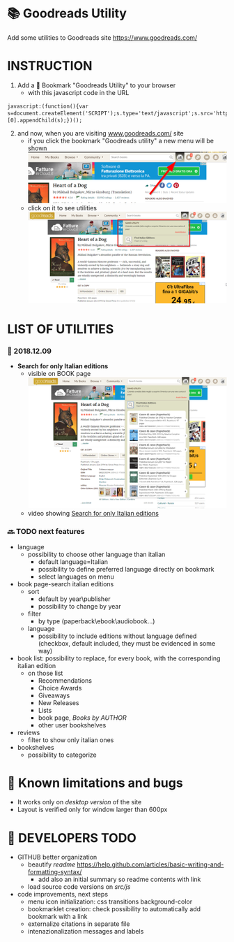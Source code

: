 # :books: Goodreads Utility
Add some utilities to Goodreads site https://www.goodreads.com/

# INSTRUCTION
1) Add a :bookmark: Bookmark "Goodreads Utility" to your browser
   - with this javascript code in the URL
```
javascript:(function(){var s=document.createElement('SCRIPT');s.type='text/javascript';s.src='https://asamorini.github.io/goodreads.utility/dist/goodreads.utility.min.js';document.getElementsByTagName('head')[0].appendChild(s);})();
```
2) and now, when you are visiting www.goodreads.com/ site
   - if you click the bookmark "Goodreads utility" a new menu will be shown
      ![new menu](docs/images/menu.01.added.png)
   - click on it to see utilities
      ![new menu opened](docs/images/menu.02.opened.png)


# LIST OF UTILITIES
### :date: 2018.12.09
* **Search for only Italian editions**
   * visible on BOOK page
         ![Search for Italian editions](docs/images/menu.bookPage.01.searchItalianEditions.png)
   * video showing [Search for only Italian editions](https://asamorini.github.io/goodreads.utility/docs/video/SearchItalianEditions.swf)



### :soon: TODO next features
* language
   * possibility to choose other language than italian
      * default language=Italian
      * possibility to define preferred language directly on bookmark
      * select languages on menu
* book page-search italian editions
   * sort
      * default by year\publisher
      * possibility to change by year
   * filter
      * by type (paperback\ebook\audiobook\...)
   * language
      * possibility to include editions without language defined (checkbox, default included, they must be evidenced in some way)
* book list: possibility to replace, for every book, with the corresponding italian edition
   * on those list
      * Recommendations
      * Choice Awards
      * Giveaways
      * New Releases
      * Lists
      * book page, *Books by AUTHOR*
      * other user bookshelves
* reviews
   * filter to show only italian ones
* bookshelves
   * possibility to categorize


# :bug: Known limitations and bugs
* It works only on *desktop version* of the site
* Layout is verified only for window larger than 600px

# :construction: DEVELOPERS TODO
* GITHUB better organization
   * beautify *readme* https://help.github.com/articles/basic-writing-and-formatting-syntax/
      * add also an initial summary so readme contents with link
   * load source code versions on *src/js*
* code improvements, next steps
   * menu icon initialization: css transitions background-color
   * bookmarklet creation: check possibility to automatically add bookmark with a link
   * externalize citations in separate file
   * intenazionalization messages and labels
